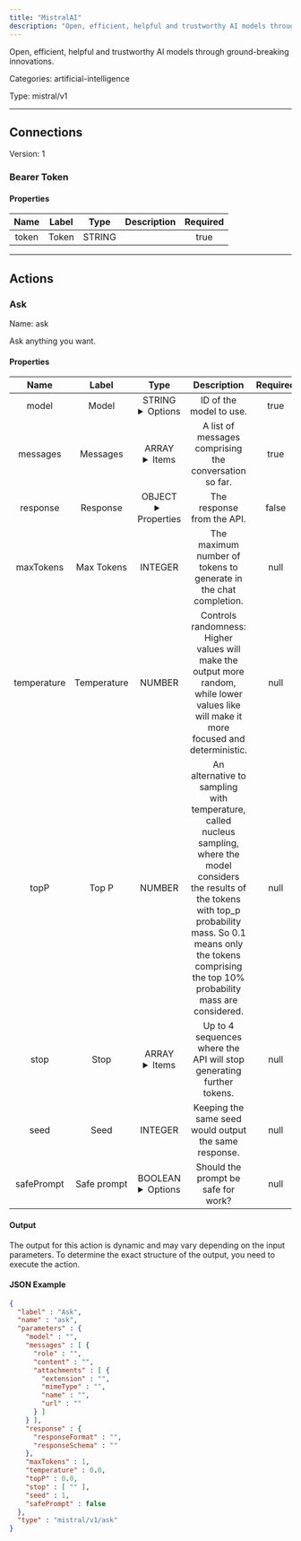 ```yaml
---
title: "MistralAI"
description: "Open, efficient, helpful and trustworthy AI models through ground-breaking innovations."
---
```


Open, efficient, helpful and trustworthy AI models through ground-breaking innovations.


Categories: artificial-intelligence


Type: mistral/v1

<hr />



## Connections

Version: 1


### Bearer Token

#### Properties

|      Name       |      Label     |     Type     |     Description     | Required |
|:---------------:|:--------------:|:------------:|:-------------------:|:--------:|
| token | Token | STRING |  | true |





<hr />



## Actions


### Ask
Name: ask

Ask anything you want.

#### Properties

|      Name       |      Label     |     Type     |     Description     | Required |
|:---------------:|:--------------:|:------------:|:-------------------:|:--------:|
| model | Model | STRING <details> <summary> Options </summary> codestral-latest, ministral-3b-latest, ministral-8b-latest, mistral-large-latest, mistral-small-latest, open-codestral-mamba, open-mistral-7b, open-mistral-nemo, open-mixtral-8x22b, open-mixtral-8x7b, pixtral-12b-2409, pixtral-large-latest </details> | ID of the model to use. | true |
| messages | Messages | ARRAY <details> <summary> Items </summary> [{STRING\(role), STRING\(content), [FILE_ENTRY]\(attachments)}] </details> | A list of messages comprising the conversation so far. | true |
| response | Response | OBJECT <details> <summary> Properties </summary> {STRING\(responseFormat), STRING\(responseSchema)} </details> | The response from the API. | false |
| maxTokens | Max Tokens | INTEGER | The maximum number of tokens to generate in the chat completion. | null |
| temperature | Temperature | NUMBER | Controls randomness:  Higher values will make the output more random, while lower values like will make it more focused and deterministic. | null |
| topP | Top P | NUMBER | An alternative to sampling with temperature, called nucleus sampling,  where the model considers the results of the tokens with top_p probability mass. So 0.1 means only the tokens comprising the top 10% probability mass are considered. | null |
| stop | Stop | ARRAY <details> <summary> Items </summary> [STRING] </details> | Up to 4 sequences where the API will stop generating further tokens. | null |
| seed | Seed | INTEGER | Keeping the same seed would output the same response. | null |
| safePrompt | Safe prompt | BOOLEAN <details> <summary> Options </summary> true, false </details> | Should the prompt be safe for work? | null |


#### Output

The output for this action is dynamic and may vary depending on the input parameters. To determine the exact structure of the output, you need to execute the action.

#### JSON Example
```json
{
  "label" : "Ask",
  "name" : "ask",
  "parameters" : {
    "model" : "",
    "messages" : [ {
      "role" : "",
      "content" : "",
      "attachments" : [ {
        "extension" : "",
        "mimeType" : "",
        "name" : "",
        "url" : ""
      } ]
    } ],
    "response" : {
      "responseFormat" : "",
      "responseSchema" : ""
    },
    "maxTokens" : 1,
    "temperature" : 0.0,
    "topP" : 0.0,
    "stop" : [ "" ],
    "seed" : 1,
    "safePrompt" : false
  },
  "type" : "mistral/v1/ask"
}
```




